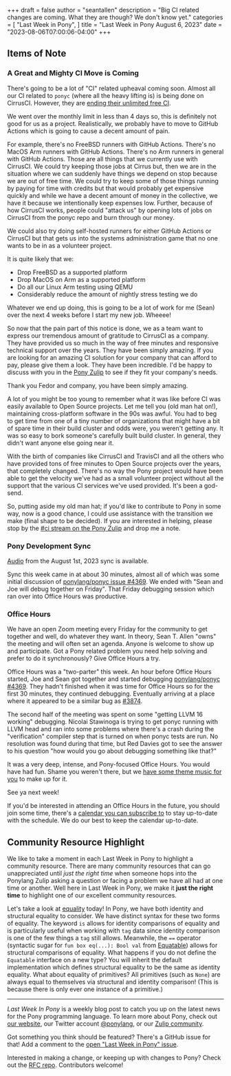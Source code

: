 +++
draft = false
author = "seantallen"
description = "Big CI related changes are coming. What they are though? We don't know yet."
categories = [
    "Last Week in Pony",
]
title = "Last Week in Pony August 6, 2023"
date = "2023-08-06T07:00:06-04:00"
+++

## Items of Note

### A Great and Mighty CI Move is Coming

There's going to be a lot of "CI" related upheaval coming soon. Almost all our CI related to `ponyc` (where all the heavy lifting is) is being done on CirrusCI. However, they are [ending their unlimited free CI](https://cirrus-ci.org/blog/2023/07/17/limiting-free-usage-of-cirrus-ci/).

We went over the monthly limit in less than 4 days so, this is definitely not good for us as a project. Realistically, we probably have to move to GitHub Actions which is going to cause a decent amount of pain.

For example, there's no FreeBSD runners with GitHub Actions. There's no MacOS Arm runners with GitHub Actions. There's no Arm runners in general with GitHub Actions. Those are all things that we currently use with CirrusCI. We could try keeping those jobs at Cirrus but, then we are in the situation where we can suddenly have things we depend on stop because we are out of free time. We could try to keep some of those things running by paying for time with credits but that would probably get expensive quickly and while we have a decent amount of money in the collective, we have it because we intentionally keep expenses low. Further, because of how CirrusCI works, people could "attack us" by opening lots of jobs on CirrusCI from the ponyc repo and burn through our money.

We could also try doing self-hosted runners for either GitHub Actions or CirrusCI but that gets us into the systems administration game that no one wants to be in as a volunteer project.

It is quite likely that we:

- Drop FreeBSD as a supported platform
- Drop MacOS on Arm as a supported platform
- Do all our Linux Arm testing using QEMU
- Considerably reduce the amount of nightly stress testing we do

Whatever we end up doing, this is going to be a lot of work for me (Sean) over the next 4 weeks before I start my new job. Wheeee!

So now that the pain part of this notice is done, we as a team want to express our tremendous amount of gratitude to CirrusCI as a company. They have provided us so much in the way of free minutes and responsive technical support over the years. They have been simply amazing. If you are looking for an amazing CI solution for your company that can afford to pay, please give them a look. They have been incredible. I'd be happy to discuss with you in the [Pony Zulip](https://https://ponylang.zulipchat.com/) to see if they fit your company's needs.

Thank you Fedor and company, you have been simply amazing.

A lot of you might be too young to remember what it was like before CI was easily available to Open Source projects. Let me tell you (old man hat on!), maintaining cross-platform software in the 90s was awful. You had to beg to get time from one of a tiny number of organizations that might have a bit of spare time in their build cluster and odds were, you weren't getting any. It was so easy to bork someone's carefully built build cluster. In general, they didn't want anyone else going near it.

With the birth of companies like CirrusCI and TravisCI and all the others who have provided tons of free minutes to Open Source projects over the years, that completely changed. There's no way the Pony project would have been able to get the velocity we've had as a small volunteer project without all the support that the various CI services we've used provided. It's been a god-send.

So, putting aside my old man hat; if you'd like to contribute to Pony in some way, now is a good chance, I could use assistance with the transition we make (final shape to be decided). If you are interested in helping, please stop by the [#ci stream on the Pony Zulip](https://ponylang.zulipchat.com/#narrow/stream/190359-ci) and drop me a note.

### Pony Development Sync

[Audio](https://sync-recordings.ponylang.io/r/2023_08_01.m4a) from the August 1st, 2023 sync is available.

Sync this week came in at about 30 minutes, almost all of which was some initial discussion of [ponylang/ponyc issue #4369](https://github.com/ponylang/ponyc/issues/4369). We ended with "Sean and Joe will debug together on Friday".
That Friday debugging session which ran over into Office Hours was productive.

### Office Hours

We have an open Zoom meeting every Friday for the community to get together and well, do whatever they want. In theory, Sean T. Allen "owns" the meeting and will often set an agenda. Anyone is welcome to show up and participate. Got a Pony related problem you need help solving and prefer to do it synchronously? Give Office Hours a try.

Office Hours was a "two-parter" this week. An hour before Office Hours started, Joe and Sean got together and started debugging [ponylang/ponyc #4369](https://github.com/ponylang/ponyc/issues/4369). They hadn't finished when it was time for Office Hours so for the first 30 minutes, they continued debugging. Eventually arriving at a place where it appeared to be a similar bug as [#3874](https://github.com/ponylang/ponyc/issues/3874).

The second half of the meeting was spent on some "getting LLVM 16 working" debugging. Nicolai Stawinoga is trying to get ponyc running with LLVM head and ran into some problems where there's a crash during the "verification" compiler step that is turned on when ponyc tests are run. No resolution was found during that time, but Red Davies got to see the answer to his question "how would you go about debugging something like that?"

It was a very deep, intense, and Pony-focused Office Hours. You would have had fun. Shame you weren't there, but we [have some theme music for you](https://www.youtube.com/watch?v=d01VdBg65Dg) to make up for it.

See ya next week!

If you'd be interested in attending an Office Hours in the future, you should join some time, there's a [calendar you can subscribe to](https://calendar.google.com/calendar/ical/4465e68ae24131ae00461a40893f2637a2c9ac510e311a44ff78680e2f183ce3%40group.calendar.google.com/public/basic.ics) to stay up-to-date with the schedule. We do our best to keep the calendar up-to-date.

## Community Resource Highlight

We like to take a moment in each Last Week in Pony to highlight a community resource. There are many community resources that can go unappreciated until _just the right time_ when someone hops into the Ponylang Zulip asking a question or facing a problem we have all had at one time or another. Well here in Last Week in Pony, we make it **just the right time** to highlight one of our excellent community resources.

Let's take a look at [equality](https://tutorial.ponylang.io/expressions/equality) today! In Pony, we have both identity and structural equality to consider. We have distinct syntax for these two forms of equality. The keyword `is` allows for identity comparisons of equality and is particularly useful when working with `tag` data since identity comparison is one of the few things a `tag` still allows. Meanwhile, the `==` operator (syntactic sugar for `fun box eq(...): Bool val` from [Equatable](https://stdlib.ponylang.io/builtin-Equatable/)) allows for structural comparisons of equality. What happens if you do not define the `Equatable` interface on a new type? You will inherit the default implementation which defines structural equality to be the same as identity equality. What about equality of primitives? All primitives (such as `None`) are always equal to themselves via structural and identity comparison! (This is because there is only ever one instance of a primitive.)

---

_Last Week In Pony_ is a weekly blog post to catch you up on the latest news for the Pony programming language. To learn more about Pony, check out [our website](https://ponylang.io), our Twitter account [@ponylang](https://twitter.com/ponylang), or our [Zulip community](https://ponylang.zulipchat.com).

Got something you think should be featured? There's a GitHub issue for that! Add a comment to the [open "Last Week in Pony" issue](https://github.com/ponylang/ponylang.github.io/issues?q=is%3Aissue+is%3Aopen+label%3Alast-week-in-pony).

Interested in making a change, or keeping up with changes to Pony? Check out the [RFC repo](https://github.com/ponylang/rfcs). Contributors welcome!
